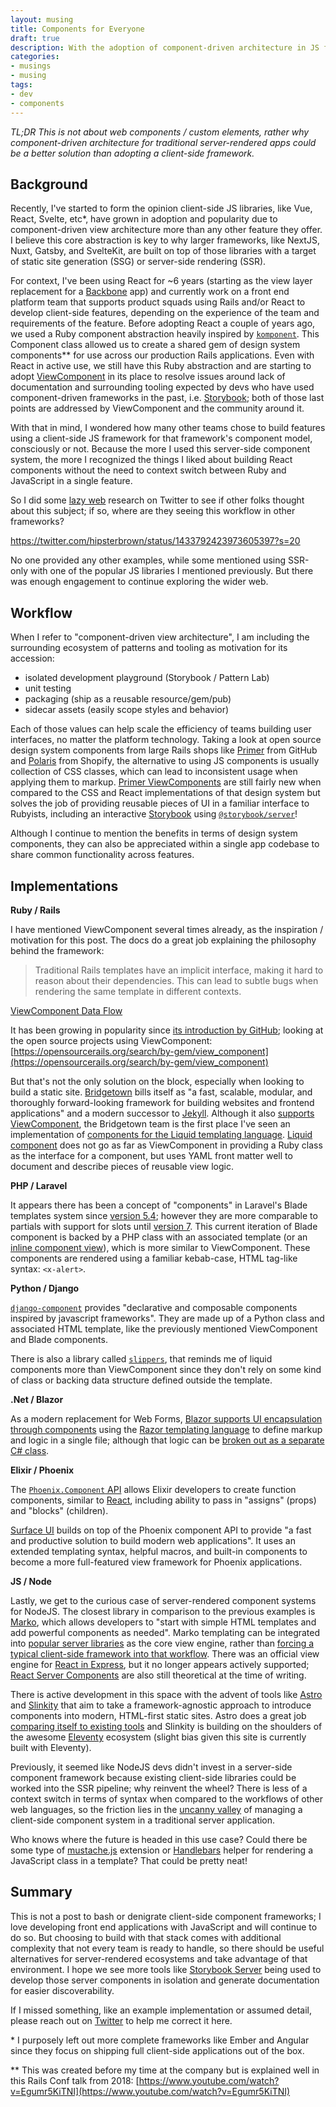 ```yaml
---
layout: musing
title: Components for Everyone
draft: true
description: With the adoption of component-driven architecture in JS frameworks, how can server-side applications take advantage of a similar workflow in their native languages?
categories:
- musings
- musing
tags:
- dev
- components
---
```


_TL;DR This is not about web components / custom elements, rather why component-driven architecture for traditional server-rendered apps could be a better solution than adopting a client-side framework._

## Background

Recently, I've started to form the opinion client-side JS libraries, like Vue, React, Svelte, etc\*, have grown in adoption and popularity due to component-driven view architecture more than any other feature they offer. I believe this core abstraction is key to why larger frameworks, like NextJS, Nuxt, Gatsby, and SvelteKit, are built on top of those libraries with a target of static site generation (SSG) or server-side rendering (SSR).

For context, I've been using React for ~6 years (starting as the view layer replacement for a [Backbone](https://backbonejs.org/) app) and currently work on a front end platform team that supports product squads using Rails and/or React to develop client-side features, depending on the experience of the team and requirements of the feature. Before adopting React a couple of years ago, we used a Ruby component abstraction heavily inspired by [`komponent`](https://github.com/komposable/komponent). This Component class allowed us to create a shared gem of design system components\*\* for use across our production Rails applications. Even with React in active use, we still have this Ruby abstraction and are starting to adopt [ViewComponent](https://viewcomponent.org) in its place to resolve issues around lack of documentation and surrounding tooling expected by devs who have used component-driven frameworks in the past, i.e. [Storybook](https://storybook.js.org/); both of those last points are addressed by ViewComponent and the community around it.

With that in mind, I wondered how many other teams chose to build features using a client-side JS framework for that framework's component model, consciously or not. Because the more I used this server-side component system, the more I recognized the things I liked about building React components without the need to context switch between Ruby and JavaScript in a single feature. 

So I did some [lazy web](https://www.urbandictionary.com/define.php?term=lazyweb) research on Twitter to see if other folks thought about this subject; if so, where are they seeing this workflow in other frameworks?

https://twitter.com/hipsterbrown/status/1433792423973605397?s=20

No one provided any other examples, while some mentioned using SSR-only with one of the popular JS libraries I mentioned previously. But there was enough engagement to continue exploring the wider web.

## Workflow

When I refer to "component-driven view architecture", I am including the surrounding ecosystem of patterns and tooling as motivation for its accession:

- isolated development playground (Storybook / Pattern Lab)
- unit testing
- packaging (ship as a reusable resource/gem/pub)
- sidecar assets (easily scope styles and behavior)

Each of those values can help scale the efficiency of teams building user interfaces, no matter the platform technology. Taking a look at open source design system components from large Rails shops like [Primer](https://primer.style/) from GitHub and [Polaris](https://polaris.shopify.com/components/get-started) from Shopify, the alternative to using JS components is usually collection of CSS classes, which can lead to inconsistent usage when applying them to markup. [Primer ViewComponents](https://primer.style/view-components/) are still fairly new when compared to the CSS and React implementations of that design system but solves the job of providing reusable pieces of UI in a familiar interface to Rubyists, including an interactive [Storybook](https://primer.style/view-components/stories/?path=/story/primer-button-group--button-group) using [`@storybook/server`](https://github.com/storybookjs/storybook/tree/next/app/server)!

Although I continue to mention the benefits in terms of design system components, they can also be appreciated within a single app codebase to share common functionality across features. 

## Implementations

**Ruby / Rails**

I have mentioned ViewComponent several times already, as the inspiration / motivation for this post. The docs do a great job explaining the philosophy behind the framework:

> Traditional Rails templates have an implicit interface, making it hard to reason about their dependencies. This can lead to subtle bugs when rendering the same template in different contexts.

[ViewComponent Data Flow](https://viewcomponent.org/#data-flow)

It has been growing in popularity since [its introduction by GitHub](https://github.blog/2020-12-15-encapsulating-ruby-on-rails-views/); looking at the open source projects using ViewComponent: [https://opensourcerails.org/search/by-gem/view_component](https://opensourcerails.org/search/by-gem/view_component)

But that's not the only solution on the block, especially when looking to build a static site. [Bridgetown](https://www.bridgetownrb.com/) bills itself as "a fast, scalable, modular, and thoroughly forward-looking framework for building websites and frontend applications" and a modern successor to [Jekyll](https://jekyllrb.com/). Although it also [supports ViewComponent](https://www.bridgetownrb.com/release/embracing-ruby-in-0.21/), the Bridgetown team is the first place I've seen an implementation of [components for the Liquid templating language](https://www.bridgetownrb.com/docs/components/liquid). [Liquid component](https://github.com/bridgetownrb/liquid-component) does not go as far as ViewComponent in providing a Ruby class as the interface for a component, but uses YAML front matter well to document and describe pieces of reusable view logic.

**PHP / Laravel**

It appears there has been a concept of "components" in Laravel's Blade templates system since [version 5.4](https://laravel.com/docs/5.4/blade#components-and-slots); however they are more comparable to partials with support for slots until [version 7](https://laravel.com/docs/7.x/blade#components). This current iteration of Blade component is backed by a PHP class with an associated template (or an [inline component view](https://laravel.com/docs/8.x/blade#inline-component-views)), which is more similar to ViewComponent. These components are rendered using a familiar kebab-case, HTML tag-like syntax: `<x-alert>`.

**Python / Django**

[`django-component`](https://gitlab.com/Mojeer/django_components) provides "declarative and composable components inspired by javascript frameworks". They are made up of a Python class and associated HTML template, like the previously mentioned ViewComponent and Blade components. 

There is also a library called [`slippers`](https://mitchel.me/slippers/), that reminds me of liquid components more than ViewComponent since they don't rely on some kind of class or backing data structure defined outside the template.

**.Net / Blazor**

As a modern replacement for Web Forms, [Blazor supports UI encapsulation through components](https://docs.microsoft.com/en-us/dotnet/architecture/blazor-for-web-forms-developers/components#use-components) using the [Razor templating language](https://docs.microsoft.com/en-us/aspnet/core/mvc/views/razor?view=aspnetcore-5.0) to define markup and logic in a single file; although that logic can be [broken out as a separate C# class](https://docs.microsoft.com/en-us/dotnet/architecture/blazor-for-web-forms-developers/components#code-behind).

**Elixir / Phoenix**

The [`Phoenix.Component` API](https://hexdocs.pm/phoenix_live_view/Phoenix.Component.html#content) allows Elixir developers to create function components, similar to [React](https://reactjs.org/docs/components-and-props.html#function-and-class-components), including ability to pass in "assigns" (props) and "blocks" (children).

[Surface UI](https://surface-ui.org/documentation) builds on top of the Phoenix component API to provide "a fast and productive solution to build modern web applications". It uses an extended templating syntax, helpful macros, and built-in components to become a more full-featured view framework for Phoenix applications.

**JS / Node**

Lastly, we get to the curious case of server-rendered component systems for NodeJS. The closest library in comparison to the previous examples is [Marko](https://markojs.com/), which allows developers to "start with simple HTML templates and add powerful components as needed". Marko templating can be integrated into [popular server libraries](https://markojs.com/docs/server-integrations-overview/) as the core view engine, rather than [forcing a typical client-side framework into that workflow](https://reactjs.org/docs/react-dom-server.html). There was an official view engine for [React in Express](https://github.com/reactjs/express-react-views), but it no longer appears actively supported; [React Server Components](https://reactjs.org/blog/2020/12/21/data-fetching-with-react-server-components.html) are also still theoretical at the time of writing.

There is active development in this space with the advent of tools like [Astro](https://astro.build/) and [Slinkity](https://slinkity.dev/) that aim to take a framework-agnostic approach to introduce components into modern, HTML-first static sites. Astro does a great job [comparing itself to existing tools](https://docs.astro.build/comparing-astro-vs-other-tools) and Slinkity is building on the shoulders of the awesome [Eleventy](https://www.11ty.dev/) ecosystem (slight bias given this site is currently built with Eleventy).

Previously, it seemed like NodeJS devs didn't invest in a server-side component framework because existing client-side libraries could be worked into the SSR pipeline; why reinvent the wheel? There is less of a context switch in terms of syntax when compared to the workflows of other web languages, so the friction lies in the [uncanny valley](https://crystallize.com/blog/frontend-performance-react-ssr-and-the-uncanny-valley) of managing a client-side component system in a traditional server application.

Who knows where the future is headed in this use case? Could there be some type of [mustache.js](https://github.com/janl/mustache.js/) extension or [Handlebars](https://handlebarsjs.com/) helper for rendering a JavaScript class in a template? That could be pretty neat!


## Summary

This is not a post to bash or denigrate client-side component frameworks; I love developing front end applications with JavaScript and will continue to do so. But choosing to build with that stack comes with additional complexity that not every team is ready to handle, so there should be useful alternatives for server-rendered ecosystems and take advantage of that environment. I hope we see more tools like [Storybook Server](https://www.npmjs.com/package/@storybook/server) being used to develop those server components in isolation and generate documentation for easier discoverability.

If I missed something, like an example implementation or assumed detail, please reach out on [Twitter](https://twitter.com/hipsterbronw) to help me correct it here.

\* I purposely left out more complete frameworks like Ember and Angular since they focus on shipping full client-side applications out of the box.

\*\* This was created before my time at the company but is explained well in this Rails Conf talk from 2018: [https://www.youtube.com/watch?v=Egumr5KiTNI](https://www.youtube.com/watch?v=Egumr5KiTNI)
